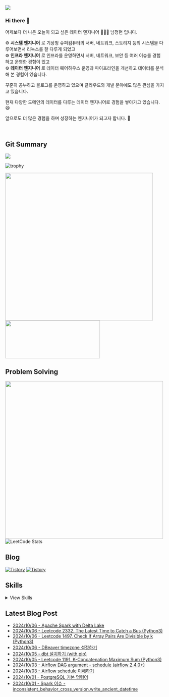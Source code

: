 ![](https://hits.seeyoufarm.com/api/count/incr/badge.svg?url=https%3A%2F%2Fgithub.com%2Fjaynamm%2Fhit-counter&count_bg=%23000000&title_bg=%23000000&icon=macys.svg&icon_color=%23FFFFFF&title=hits&edge_flat=false)

### Hi there 👋  
어제보다 더 나은 오늘이 되고 싶은 데이터 엔지니어 🧑🏻‍💻 남정현 입니다.  

⚙︎ **시스템 엔지니어** 로 기상청 슈퍼컴퓨터의 서버, 네트워크, 스토리지 등의 시스템을 다루어보면서 리눅스를 잘 다루게 되었고  
⚙︎ **인프라 엔지니어** 로 인프라를 운영하면서 서버, 네트워크, 보안 등 여러 이슈를 경험하고 운영한 경험이 있고  
⚙︎ **데이터 엔지니어** 로 데이터 웨어하우스 운영과 파이프라인을 개선하고 데이터를 분석해 본 경험이 있습니다.
  
꾸준히 공부하고 블로그를 운영하고 있으며 클라우드와 개발 분야에도 많은 관심을 가지고 있습니다.

현재 다양한 도메인의 데이터를 다루는 데이터 엔지니어로 경험을 쌓아가고 있습니다. 😆    

앞으로도 더 많은 경험을 하며 성장하는 엔지니어가 되고자 합니다. 👏   

<br>
  
Git Summary
---
![](http://github-profile-summary-cards.vercel.app/api/cards/profile-details?username=jaynamm&theme=zenburn)  
<!-- 
![](http://github-profile-summary-cards.vercel.app/api/cards/repos-per-language?username=jaynamm&theme=zenburn)
![](http://github-profile-summary-cards.vercel.app/api/cards/most-commit-language?username=jaynamm&theme=zenburn)  
![](http://github-profile-summary-cards.vercel.app/api/cards/stats?username=jaynamm&theme=zenburn) 
![](http://github-profile-summary-cards.vercel.app/api/cards/productive-time?username=jaynamm&theme=zenburn&utcOffset=8)
-->

![trophy](https://github-profile-trophy.vercel.app/?username=ryo-ma&theme=chalk&column=5)
  
<a href="https://github.com/devxb/gitanimals"><img src="https://render.gitanimals.org/farms/jaynamm" width="468"/></a>
<a href="https://github.com/devxb/gitanimals">
  <img
    src="https://render.gitanimals.org/lines/jaynamm?pet-id=600908537971297727"
    width="300"
    height="120"
  />
</a>
  
     
Problem Solving
---
<a href="https://solved.ac/profile/jaynam"><img width="500px" src="https://github-readme-solvedac-hyp3rflow.vercel.app/api/?handle=jaynam"></a>  
![LeetCode Stats](https://leetcard.jacoblin.cool/jaynam?theme=unicorn&font=Noto%20Sans&ext=heatmap)  
 
Blog
---
[![Tistory](https://img.shields.io/badge/(구)제이로그-000000.svg?style=for-the-badge&logo=Tistory&logoColor=white&width=300)](https://jaynamm.tistory.com/)
[![Tistory](https://img.shields.io/badge/제이로그ඣ-000000.svg?style=for-the-badge&logo=Tistory&logoColor=white&width=300)](https://jaynam.tistory.com/)

Skills
---

<details>
<summary>View Skills</summary>

* OS  
![Linux](https://img.shields.io/badge/Linux-FCC624.svg?&style=for-the-badge&logo=Linux&logoColor=white)
![CentOS](https://img.shields.io/badge/CentOS-262577.svg?&style=for-the-badge&logo=CentOS&logoColor=white)
![Ubuntu](https://img.shields.io/badge/Ubuntu-E95420.svg?&style=for-the-badge&logo=Ubuntu&logoColor=white)  

* Programming Language  
![Python](https://img.shields.io/badge/Python-3776AB.svg?&style=for-the-badge&logo=Python&logoColor=white)
![Numpy](https://img.shields.io/badge/Numpy-013243.svg?&style=for-the-badge&logo=Numpy&logoColor=white)
![Pandas](https://img.shields.io/badge/Pandas-150458.svg?&style=for-the-badge&logo=Pandas&logoColor=white)
![Polars](https://img.shields.io/badge/Polars-CD792C.svg?style=for-the-badge&logo=Polars&logoColor=white)  

* Database  
![Mysql](https://img.shields.io/badge/Mysql-4479A1.svg?&style=for-the-badge&logo=Mysql&logoColor=white)
![PostgreSQL](https://img.shields.io/badge/PostgreSQL-4169E1.svg?&style=for-the-badge&logo=PostgreSQL&logoColor=white)

* Web  
![Spring Boot](https://img.shields.io/badge/springboot-6DB33F.svg?&style=for-the-badge&logo=springboot&logoColor=white)
![React](https://img.shields.io/badge/react-61DAFB.svg?&style=for-the-badge&logo=react&logoColor=white)
![Django](https://img.shields.io/badge/Django-092E20.svg?&style=for-the-badge&logo=Django&logoColor=white)
![FastAPI](https://img.shields.io/badge/FastAPI-009688.svg?style=for-the-badge&logo=FastAPI&logoColor=white)
![Streamlit](https://img.shields.io/badge/Streamlit-FF4B4B.svg?style=for-the-badge&logo=Streamlit&logoColor=white)  

* Data Engineering  
![Apache Hadoop](https://img.shields.io/badge/Apache%20Hadoop-66CCFF.svg?style=for-the-badge&logo=Apache-Hadoop&logoColor=black)
![Apache Hive](https://img.shields.io/badge/Apache%20Hive-FDEE21.svg?style=for-the-badge&logo=Apache-Hive&logoColor=black)
![Presto](https://img.shields.io/badge/Presto-5890FF.svg?&style=for-the-badge&logo=Presto&logoColor=white)
![Airflow](https://img.shields.io/badge/Airflow-017CEE.svg?&style=for-the-badge&logo=Apache%20Airflow&logoColor=white)
![Spark](https://img.shields.io/badge/Spark-E25A1C.svg?&style=for-the-badge&logo=Apache%20Spark&logoColor=white)
![Trino](https://img.shields.io/badge/Trino-DD00A1.svg?style=for-the-badge&logo=Trino&logoColor=white)  

* Container Application  
![Docker](https://img.shields.io/badge/Docker-2496ED.svg?&style=for-the-badge&logo=Docker&logoColor=white)
![Kubernetes](https://img.shields.io/badge/Kubernetes-326CE5.svg?&style=for-the-badge&logo=Kubernetes&logoColor=white)

* Cloud Service  
![AWS](https://img.shields.io/badge/AWS-232F3E.svg?&style=for-the-badge&logo=Amazon%20AWS&logoColor=white)
![Google Cloud](https://img.shields.io/badge/Google%20Cloud-4285F4.svg?&style=for-the-badge&logo=Google%20Cloud&logoColor=white)  
  
* Collaboration tools  
![Slack](https://img.shields.io/badge/Slack-4A154B.svg?&style=for-the-badge&logo=Slack&logoColor=white)
![Jira](https://img.shields.io/badge/Jira-0052CC.svg?&style=for-the-badge&logo=Jira&logoColor=white)
![Confluence](https://img.shields.io/badge/Confluence-172B4D.svg?&style=for-the-badge&logo=Confluence&logoColor=white)  
</details>

Latest Blog Post
---
  
  - [2024/10/06 - Apache Spark with Delta Lake](https://jaynam.tistory.com/entry/Apache-Spark-with-Delta-Lake)
- [2024/10/06 - Leetcode 2332. The Latest Time to Catch a Bus (Python3)](https://jaynam.tistory.com/entry/Leetcode-2332-The-Latest-Time-to-Catch-a-Bus-Python3)
- [2024/10/06 - Leetcode 1497. Check If Array Pairs Are Divisible by k (Python3)](https://jaynam.tistory.com/entry/Leetcode-1497-Check-If-Array-Pairs-Are-Divisible-by-k-Python3)
- [2024/10/06 - DBeaver timezone 설정하기](https://jaynam.tistory.com/entry/DBeaver-timezone-%EC%84%A4%EC%A0%95%ED%95%98%EA%B8%B0)
- [2024/10/05 - dbt 설치하기 (with pip)](https://jaynam.tistory.com/entry/dbt-%EC%84%A4%EC%B9%98%ED%95%98%EA%B8%B0)
- [2024/10/05 - Leetcode 1191. K-Concatenation Maximum Sum (Python3)](https://jaynam.tistory.com/entry/Leetcode-1191-K-Concatenation-Maximum-Sum-Python3)
- [2024/10/03 - Airflow DAG argument - schedule (airflow 2.4.0+)](https://jaynam.tistory.com/entry/Airflow-DAG-argument-schedule-airflow-240)
- [2024/10/03 - Airflow schedule 이해하기](https://jaynam.tistory.com/entry/Airflow-schedule-%EC%9D%B4%ED%95%B4%ED%95%98%EA%B8%B0)
- [2024/10/01 - PostgreSQL 기본 명령어](https://jaynam.tistory.com/entry/PostgreSQL-%EA%B8%B0%EB%B3%B8-%EB%AA%85%EB%A0%B9%EC%96%B4)
- [2024/10/01 - Spark 이슈 - inconsistent_behavior_cross_version.write_ancient_datetime](https://jaynam.tistory.com/entry/Spark-%EC%9D%B4%EC%8A%88-inconsistentbehaviorcrossversionwriteancientdatetime)

